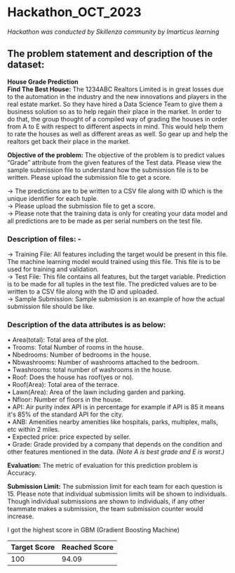 # Hackathon_OCT_2023
*Hackathon was conducted by Skillenza community by Imarticus learning*

## The problem statement and description of the dataset:
**House Grade Prediction**<br>
**Find The Best House:** The 1234ABC Realtors Limited is in great losses due to the automation in the industry and the new innovations and players in the real estate market. So they have hired a Data Science Team to give them a business solution so as to help regain their place in the market. In order to do that, the group thought of a compiled way of grading the houses in order from A to E with respect to different aspects in mind. This would help them to rate the houses as well as different areas as well. So gear up and help the realtors get back their place in the market.<br>

**Objective of the problem:** The objective of the problem is to predict values “Grade” attribute from the given features of the Test data. Please view the sample submission file to understand how the submission file is to be written. Please upload the submission file to get a score.<br>

-> The predictions are to be written to a CSV file along with ID which is the unique identifier for each tuple.<br>
-> Please upload the submission file to get a score.<br>
-> Please note that the training data is only for creating your data model and all predictions are to be made as per serial numbers on the test file.<br>

### Description of files: -

-> Training File: All features including the target would be present in this file. The machine learning model would trained using this file. This file is to be used for training and validation.<br>
-> Test File: This file contains all features, but the target variable. Prediction is to be made for all tuples in the test file. The predicted values are to be written to a CSV file along with the ID and uploaded.<br>
-> Sample Submission: Sample submission is an example of how the actual submission file should be like.<br>

### Description of the data attributes is as below:

• Area(total): Total area of the plot.<br>
• Trooms: Total Number of rooms in the house.<br>
• Nbedrooms: Number of bedrooms in the house.<br>
• Nbwashrooms: Number of washrooms attached to the bedroom.<br>
• Twashrooms: total number of washrooms in the house.<br>
• Roof: Does the house has roof(yes or no).<br>
• Roof(Area): Total area of the terrace.<br>
• Lawn(Area): Area of the lawn including garden and parking.<br>
• Nfloor: Number of floors in the house.<br>
• API: Air purity index API is in percentage for example if API is 85 it means it's 85% of the standard API for the city.<br>
• ANB: Amenities nearby amenities like hospitals, parks, multiplex, malls, etc within 2 miles.<br>
• Expected price: price expected by seller.<br>
• Grade: Grade provided by a company that depends on the condition and other features mentioned in the data. *(Note A is best grade and E is worst.)* <br>

**Evaluation:** The metric of evaluation for this prediction problem is Accuracy.<br>

**Submission Limit:** The submission limit for each team for each question is 15. Please note that individual submission limits will be shown to individuals. Though individual submissions are shown to individuals, if any other teammate makes a submission, the team submission counter would increase.<br>


I got the highest score in GBM (Gradient Boosting Machine)<br>

| Target Score | Reached Score |
|--|--|
| 100 | 94.09 |



